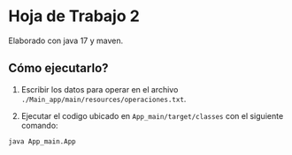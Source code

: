 # Hoja de Trabajo 2
Elaborado con java 17 y maven.

## Cómo ejecutarlo?
1. Escribir los datos para operar en el archivo `./Main_app/main/resources/operaciones.txt`.

2. Ejecutar el codigo ubicado en `App_main/target/classes` con el siguiente comando:
```bash
java App_main.App
```